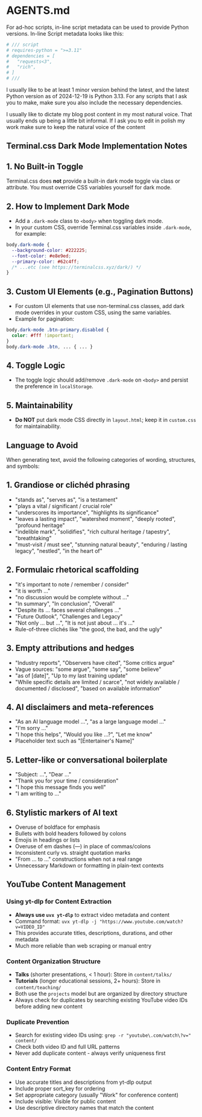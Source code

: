 # AGENTS.md

For ad-hoc scripts, in-line script metadata can be used to provide Python
versions. In-line Script metadata looks like this:

```python
# /// script
# requires-python = ">=3.11"
# dependencies = [
#   "requests<3",
#   "rich",
# ]
# ///
```

I usually like to be at least 1 minor version behind the latest, and the
latest Python version as of 2024-12-19 is Python 3.13. For any scripts that
I ask you to make, make sure you also include the necessary dependencies.

I usually like to dictate my blog post content in my most natural voice. That
usually ends up being a little bit informal. If I ask you to edit in polish
my work make sure to keep the natural voice of the content

## Terminal.css Dark Mode Implementation Notes

## 1. No Built-in Toggle
Terminal.css does **not** provide a built-in dark mode toggle via class or attribute. You must override CSS variables yourself for dark mode.

## 2. How to Implement Dark Mode
- Add a `.dark-mode` class to `<body>` when toggling dark mode.
- In your custom CSS, override Terminal.css variables inside `.dark-mode`, for example:

```css
body.dark-mode {
  --background-color: #222225;
  --font-color: #e8e9ed;
  --primary-color: #62c4ff;
  /* ...etc (see https://terminalcss.xyz/dark/) */
}
```

## 3. Custom UI Elements (e.g., Pagination Buttons)
- For custom UI elements that use non-terminal.css classes, add dark mode overrides in your custom CSS, using the same variables.
- Example for pagination:

```css
body.dark-mode .btn-primary.disabled {
  color: #fff !important;
}
body.dark-mode .btn, ... { ... }
```

## 4. Toggle Logic
- The toggle logic should add/remove `.dark-mode` on `<body>` and persist the preference in `localStorage`.

## 5. Maintainability
- **Do NOT** put dark mode CSS directly in `layout.html`; keep it in `custom.css` for maintainability.

## Language to Avoid

When generating text, avoid the following categories of wording, structures, and symbols:

## 1. Grandiose or clichéd phrasing

- "stands as", "serves as", "is a testament"
- "plays a vital / significant / crucial role"
- "underscores its importance", "highlights its significance"
- "leaves a lasting impact", "watershed moment", "deeply rooted",
  "profound heritage"
- "indelible mark", "solidifies", "rich cultural heritage / tapestry",
  "breathtaking"
- "must-visit / must see", "stunning natural beauty", "enduring / lasting
  legacy", "nestled", "in the heart of"

## 2. Formulaic rhetorical scaffolding

- "it's important to note / remember / consider"
- "it is worth …"
- "no discussion would be complete without …"
- "In summary", "In conclusion", "Overall"
- "Despite its … faces several challenges …"
- "Future Outlook", "Challenges and Legacy"
- "Not only … but …", "It is not just about … it's …"
- Rule-of-three clichés like "the good, the bad, and the ugly"

## 3. Empty attributions and hedges

- "Industry reports", "Observers have cited", "Some critics argue"
- Vague sources: "some argue", "some say", "some believe"
- "as of [date]", "Up to my last training update"
- "While specific details are limited / scarce", "not widely available /
  documented / disclosed", "based on available information"

## 4. AI disclaimers and meta-references

- "As an AI language model …", "as a large language model …"
- "I'm sorry …"
- "I hope this helps", "Would you like …?", "Let me know"
- Placeholder text such as "[Entertainer's Name]"

## 5. Letter-like or conversational boilerplate

- "Subject: …", "Dear …"
- "Thank you for your time / consideration"
- "I hope this message finds you well"
- "I am writing to …"

## 6. Stylistic markers of AI text

- Overuse of boldface for emphasis
- Bullets with bold headers followed by colons
- Emojis in headings or lists
- Overuse of em dashes (—) in place of commas/colons
- Inconsistent curly vs. straight quotation marks
- "From … to …" constructions when not a real range
- Unnecessary Markdown or formatting in plain-text contexts

## YouTube Content Management

### Using yt-dlp for Content Extraction
- **Always use `uvx yt-dlp`** to extract video metadata and content
- Command format: `uvx yt-dlp -j "https://www.youtube.com/watch?v=VIDEO_ID"`
- This provides accurate titles, descriptions, durations, and other metadata
- Much more reliable than web scraping or manual entry

### Content Organization Structure
- **Talks** (shorter presentations, < 1 hour): Store in `content/talks/`
- **Tutorials** (longer educational sessions, 2+ hours): Store in `content/teaching/`
- Both use the `projects` model but are organized by directory structure
- Always check for duplicates by searching existing YouTube video IDs before adding new content

### Duplicate Prevention
- Search for existing video IDs using: `grep -r "youtube\.com/watch\?v=" content/`
- Check both video ID and full URL patterns
- Never add duplicate content - always verify uniqueness first

### Content Entry Format
- Use accurate titles and descriptions from yt-dlp output
- Include proper sort_key for ordering
- Set appropriate category (usually "Work" for conference content)
- Include visible: Visible for public content
- Use descriptive directory names that match the content
